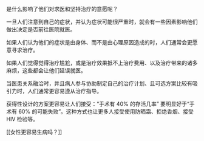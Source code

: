 是什么影响了他们对求医和坚持治疗的意愿呢？

一旦人们注意到自己的症状，并认为症状可能很严重时，就会有一些因素影响他们做出决定是否前往医院就医。

如果人们认为他们的症状是由身体、而不是由心理原因造成的时，人们通常会更愿意寻求治疗。

如果人们觉得觉得治疗尴尬，或是治疗效果抵不上治疗费用、以及治疗带来的诸多麻烦，这些都会让他们延误就医。

当医患关系融洽时，并且病人参与协助制定自己的治疗计划、且可选方案比较有吸引力时，人们通常更容易遵从治疗指导。

获得性设计的方案更容易让人们接受：“手术有 40% 的存活几率” 要明显好于“手术有 60% 的可能失败”。这种方式也让更多人接受使用防晒霜、拒绝香烟、接受 HIV 检验等。

[[女性更容易生病吗？]]